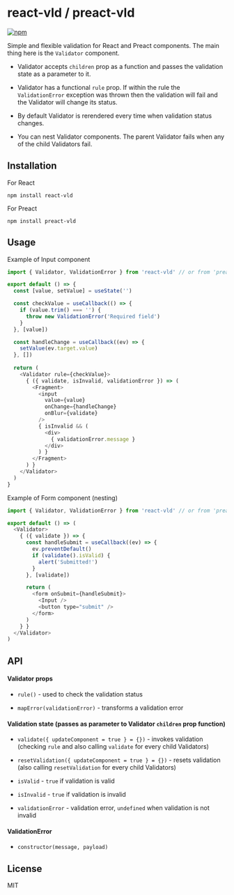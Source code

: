 # react-vld / preact-vld

[![npm](https://img.shields.io/npm/v/react-vld.svg)](https://www.npmjs.com/package/react-vld)

Simple and flexible validation for React and Preact components. The main thing here is the `Validator` component. 

- Validator accepts `children` prop as a function and passes the validation state as a parameter to it.

- Validator has a functional `rule` prop. If within the rule the `ValidationError` exception was thrown then the validation will fail and the Validator will change its status.

- By default Validator is rerendered every time when validation status changes.

- You can nest Validator components. The parent Validator fails when any of the child Validators fail.

## Installation

For React
```
npm install react-vld
```

For Preact
```
npm install preact-vld
```

## Usage

Example of Input component

```javascript
import { Validator, ValidationError } from 'react-vld' // or from 'preact-vld'

export default () => {
  const [value, setValue] = useState('')

  const checkValue = useCallback(() => {
    if (value.trim() === '') {
      throw new ValidationError('Required field')
    }
  }, [value])

  const handleChange = useCallback((ev) => {
    setValue(ev.target.value)
  }, [])
  
  return (
    <Validator rule={checkValue}>
      { ({ validate, isInvalid, validationError }) => (
        <Fragment>
          <input 
            value={value}
            onChange={handleChange}
            onBlur={validate}
          />
          { isInvalid && (
            <div>
              { validationError.message }
            </div>
          ) }
        </Fragment>
      ) }
    </Validator>
  )
}
```

Example of Form component (nesting)

```javascript
import { Validator, ValidationError } from 'react-vld' // or from 'preact-vld'

export default () => (
  <Validator>
    { ({ validate }) => {
      const handleSubmit = useCallback((ev) => {
        ev.preventDefault()
        if (validate().isValid) {
          alert('Submitted!')
        }
      }, [validate])

      return (
        <form onSubmit={handleSubmit}>
          <Input />
          <button type="submit" />
        </form>
      )
    } }
  </Validator>
)
```

## API

#### Validator props

- `rule()` - used to check the validation status

- `mapError(validationError)` - transforms a validation error

#### Validation state (passes as parameter to Validator `children` prop function)

- `validate({ updateComponent = true } = {})` - invokes validation (checking `rule` and also calling `validate` for every child Validators)

- `resetValidation({ updateComponent = true } = {})` - resets validation (also calling `resetValidation` for every child Validators)

- `isValid` - `true` if validation is valid

- `isInvalid` - `true` if validation is invalid

- `validationError` - validation error, `undefined` when validation is not invalid

#### ValidationError

- `constructor(message, payload)`

## License

MIT

